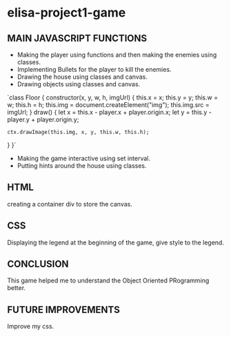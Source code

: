 # elisa-project1-game

## MAIN JAVASCRIPT FUNCTIONS

- Making the player using functions and then making the enemies using classes.
- Implementing Bullets for the player to kill the enemies.
- Drawing the house using classes and canvas.
- Drawing objects using classes and canvas.

`class Floor {
constructor(x, y, w, h, imgUrl) {
this.x = x;
this.y = y;
this.w = w;
this.h = h;
this.img = document.createElement("img");
this.img.src = imgUrl;
}
draw() {
let x = this.x - player.x + player.origin.x;
let y = this.y - player.y + player.origin.y;

    ctx.drawImage(this.img, x, y, this.w, this.h);

}
}`

- Making the game interactive using set interval.
- Putting hints around the house using classes.

## HTML

creating a container div to store the canvas.

## CSS

Displaying the legend at the beginning of the game, give style to the legend.

## CONCLUSION

This game helped me to understand the Object Oriented PRogramming better.

## FUTURE IMPROVEMENTS

Improve my css.
